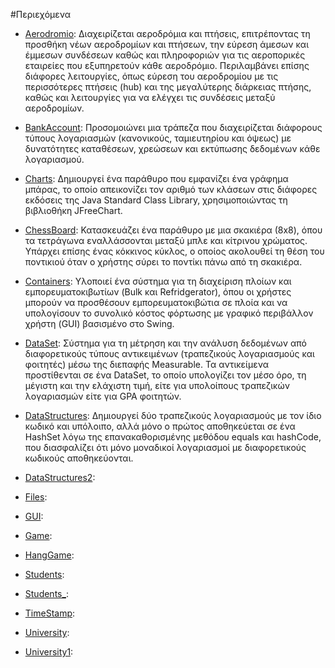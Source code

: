 #Περιεχόμενα

* [Aerodromio](./Aerodromio): Διαχειρίζεται αεροδρόμια και πτήσεις, επιτρέποντας τη προσθήκη νέων αεροδρομίων και πτήσεων, την εύρεση άμεσων και έμμεσων συνδέσεων καθώς και πληροφοριών για τις αεροπορικές εταιρείες που εξυπηρετούν κάθε αεροδρόμιο. Περιλαμβάνει επίσης διάφορες λειτουργίες, όπως εύρεση του αεροδρομίου με τις περισσότερες πτήσεις (hub) και της μεγαλύτερης διάρκειας πτήσης, καθώς και λειτουργίες για να ελέγχει τις συνδέσεις μεταξύ αεροδρομίων.

* [BankAccount](./BankAccount): Προσομοιώνει μια τράπεζα που διαχειρίζεται διάφορους τύπους λογαριασμών (κανονικούς, ταμιευτηρίου και όψεως) με δυνατότητες καταθέσεων, χρεώσεων και εκτύπωσης δεδομένων κάθε λογαριασμού.

* [Charts](./Charts): Δημιουργεί ένα παράθυρο που εμφανίζει ένα γράφημα μπάρας, το οποίο απεικονίζει τον αριθμό των κλάσεων στις διάφορες εκδόσεις της Java Standard Class Library, χρησιμοποιώντας τη βιβλιοθήκη JFreeChart.

* [ChessBoard](./ChessBoard): Κατασκευάζει ένα παράθυρο με μια σκακιέρα (8x8), όπου τα τετράγωνα εναλλάσσονται μεταξύ μπλε και κίτρινου χρώματος. Υπάρχει επίσης ένας κόκκινος κύκλος, ο οποίος ακολουθεί τη θέση του ποντικιού όταν ο χρήστης σύρει το ποντίκι πάνω από τη σκακιέρα.

* [Containers](./Containers): Υλοποιεί ένα σύστημα για τη διαχείριση πλοίων και εμπορευματοκιβωτίων (Bulk και Refridgerator), όπου οι χρήστες μπορούν να προσθέσουν εμπορευματοκιβώτια σε πλοία και να υπολογίσουν το συνολικό κόστος φόρτωσης με γραφικό περιβάλλον χρήστη (GUI) βασισμένο στο Swing.

* [DataSet](./DataSet): Σύστημα για τη μέτρηση και την ανάλυση δεδομένων από διαφορετικούς τύπους αντικειμένων (τραπεζικούς λογαριασμούς και φοιτητές) μέσω της διεπαφής Measurable. Τα αντικείμενα προστίθενται σε ένα DataSet, το οποίο υπολογίζει τον μέσο όρο, τη μέγιστη και την ελάχιστη τιμή, είτε για υπολοίπους τραπεζικών λογαριασμών είτε για GPA φοιτητών.

* [DataStructures](./DataStructures): Δημιουργεί δύο τραπεζικούς λογαριασμούς με τον ίδιο κωδικό και υπόλοιπο, αλλά μόνο ο πρώτος αποθηκεύεται σε ένα HashSet λόγω της επανακαθορισμένης μεθόδου equals και hashCode, που διασφαλίζει ότι μόνο μοναδικοί λογαριασμοί με διαφορετικούς κωδικούς αποθηκεύονται.

* [DataStructures2](./DataStructures2): 
* [Files](./Files):

* [GUI](./GUI):

* [Game](./Game):

* [HangGame](./HangGame):

* [Students](./Students):

* [Students_](./Students_):

* [TimeStamp](./TimeStamp):

* [University](./University):

* [University1](./University1):
